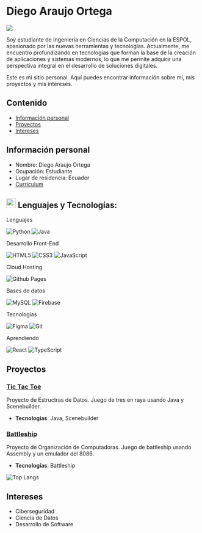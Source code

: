 # Diego Araujo Ortega

<img src="https://media.giphy.com/media/WFZvB7VIXBgiz3oDXE/giphy.gif?cid=790b7611nquk185mcobk2fu9fvi1anrcu6es02rxnqgmp21r&ep=v1_stickers_search&rid=giphy.gif&ct=s">

Soy estudiante de Ingeniería en Ciencias de la Computación en la ESPOL, apasionado por las nuevas herramientas y tecnologías. Actualmente, me encuentro profundizando en tecnologías que forman la base de la creación de aplicaciones y sistemas modernos, lo que me permite adquirir una perspectiva integral en el desarrollo de soluciones digitales.

Este es mi sitio personal. Aquí puedes encontrar información sobre mí, mis proyectos y mis intereses.
## Contenido
* [Información personal](#información-personal)
* [Proyectos](#proyectos)
* [Intereses](#intereses)
## Información personal
* Nombre: Diego Araujo Ortega
* Ocupación: Estudiante
* Lugar de residencia: Ecuador
* [Curriculum](https://diegoa00.github.io/curriculum/)
## <img src="https://media2.giphy.com/media/QssGEmpkyEOhBCb7e1/giphy.gif?cid=ecf05e47a0n3gi1bfqntqmob8g9aid1oyj2wr3ds3mg700bl&rid=giphy.gif" width ="25"> Lenguajes y Tecnologías:
Lenguajes

![Python](https://img.shields.io/badge/python-3670A0?style=for-the-badge&logo=python&logoColor=ffdd54)
![Java](https://img.shields.io/badge/java-%23ED8B00.svg?style=for-the-badge&logo=openjdk&logoColor=white)

Desarrollo Front-End

![HTML5](https://img.shields.io/badge/html5-%23E34F26.svg?style=for-the-badge&logo=html5&logoColor=white)
![CSS3](https://img.shields.io/badge/css3-%231572B6.svg?style=for-the-badge&logo=css3&logoColor=white)
![JavaScript](https://img.shields.io/badge/javascript-%23323330.svg?style=for-the-badge&logo=javascript&logoColor=%23F7DF1E)

Cloud Hosting

![Github Pages](https://img.shields.io/badge/github%20pages-121013?style=for-the-badge&logo=github&logoColor=white)

Bases de datos

![MySQL](https://img.shields.io/badge/mysql-4479A1.svg?style=for-the-badge&logo=mysql&logoColor=white)
![Firebase](https://img.shields.io/badge/firebase-%23039BE5.svg?style=for-the-badge&logo=firebase)

Tecnologías

![Figma](https://img.shields.io/badge/figma-%23F24E1E.svg?style=for-the-badge&logo=figma&logoColor=white)
![Git](https://img.shields.io/badge/git-%23F05033.svg?style=for-the-badge&logo=git&logoColor=white)

Aprendiendo

![React](https://img.shields.io/badge/react-%2320232a.svg?style=for-the-badge&logo=react&logoColor=%2361DAFB)
![TypeScript](https://img.shields.io/badge/typescript-%23007ACC.svg?style=for-the-badge&logo=typescript&logoColor=white)

## Proyectos
### [Tic Tac Toe](https://github.com/vicbguti-espol/SmartTicTacToe)
Proyecto de Estructras de Datos.
Juego de tres en raya usando Java y Scenebuilder.
- **Tecnologías**: Java, Scenebuilder
### [Battleship](https://github.com/DiegoA00/Battleship-Assembly)
Proyecto de Organización de Computadoras.
Juego de battleship usando Assembly y un emulador del 8086.
- **Tecnologías**: Battleship

![Top Langs](https://github-readme-stats.vercel.app/api/top-langs/?username=diegoa00&layout=compact&theme=dark)

## Intereses
* Ciberseguridad
* Ciencia de Datos
* Desarrollo de Software
